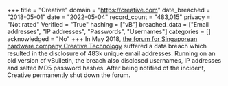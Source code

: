 +++
title = "Creative"
domain = "https://creative.com"
date_breached = "2018-05-01"
date = "2022-05-04"
record_count = "483,015"
privacy = "Not rated"
Verified = "True"
hashing = ["vB"]
breached_data = ["Email addresses", "IP addresses", "Passwords", "Usernames"]
categories = []
acknowledged = "No"
+++
In May 2018, <a href="http://forums.creative.com/" target="_blank" rel="noopener">the forum for Singaporean hardware company Creative Technology</a> suffered a data breach which resulted in the disclosure of 483k unique email addresses. Running on an old version of vBulletin, the breach also disclosed usernames, IP addresses and salted MD5 password hashes. After being notified of the incident, Creative permanently shut down the forum.
